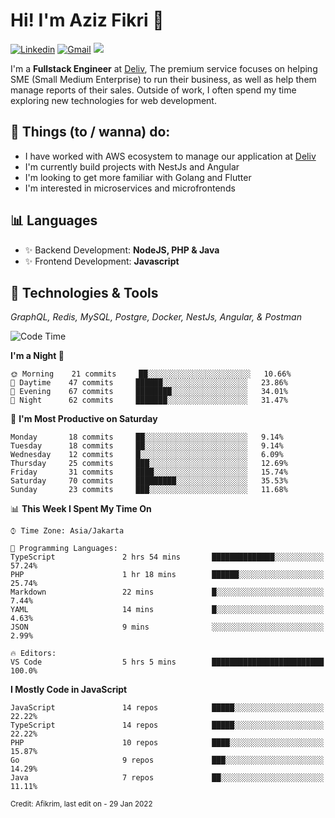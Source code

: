 <!-- Greetings -->
# Hi! I'm Aziz Fikri :bow:

<!-- Social Media -->
[![Linkedin](https://img.shields.io/badge/-afikrim-blue?style=flat&logo=Linkedin&logoColor=white)](https://www.linkedin.com/in/afikrim/)
[![Gmail](https://img.shields.io/badge/-afikrim10@gmail.com-c14438?style=flat&logo=Gmail&logoColor=white)](mailto:afikrim10@gmail.com)
![](https://komarev.com/ghpvc/?username=afikrim&label=Visitor&color=2bbc8a)

<!-- Introduction -->
I'm a **Fullstack Engineer** at [Deliv](https://kios.deliv.id), The premium service focuses on helping SME (Small Medium Enterprise) to run their business, as well as help them manage reports of their sales. Outside of work, I often spend my time exploring new technologies for web development.

## 📃 Things (to / wanna) do:
- I have worked with AWS ecosystem to manage our application at [Deliv](https://kios.deliv.id)
- I'm currently build projects with NestJs and Angular
- I'm looking to get more familiar with Golang and Flutter
- I'm interested in microservices and microfrontends

## 📊 Languages
- ✨ Backend Development: **NodeJS, PHP & Java**
- ✨ Frontend Development: **Javascript**

## 🔧 Technologies & Tools
*GraphQL, Redis, MySQL, Postgre, Docker, NestJs, Angular, & Postman*

<!--START_SECTION:waka-->
![Code Time](http://img.shields.io/badge/Code%20Time-6%20hrs%2029%20mins-blue)

**I'm a Night 🦉** 

```text
🌞 Morning    21 commits     ██░░░░░░░░░░░░░░░░░░░░░░░   10.66% 
🌆 Daytime    47 commits     ██████░░░░░░░░░░░░░░░░░░░   23.86% 
🌃 Evening    67 commits     ████████░░░░░░░░░░░░░░░░░   34.01% 
🌙 Night      62 commits     ███████░░░░░░░░░░░░░░░░░░   31.47%

```
📅 **I'm Most Productive on Saturday** 

```text
Monday       18 commits     ██░░░░░░░░░░░░░░░░░░░░░░░   9.14% 
Tuesday      18 commits     ██░░░░░░░░░░░░░░░░░░░░░░░   9.14% 
Wednesday    12 commits     █░░░░░░░░░░░░░░░░░░░░░░░░   6.09% 
Thursday     25 commits     ███░░░░░░░░░░░░░░░░░░░░░░   12.69% 
Friday       31 commits     ████░░░░░░░░░░░░░░░░░░░░░   15.74% 
Saturday     70 commits     █████████░░░░░░░░░░░░░░░░   35.53% 
Sunday       23 commits     ███░░░░░░░░░░░░░░░░░░░░░░   11.68%

```


📊 **This Week I Spent My Time On** 

```text
⌚︎ Time Zone: Asia/Jakarta

💬 Programming Languages: 
TypeScript               2 hrs 54 mins       ██████████████░░░░░░░░░░░   57.24% 
PHP                      1 hr 18 mins        ██████░░░░░░░░░░░░░░░░░░░   25.74% 
Markdown                 22 mins             █░░░░░░░░░░░░░░░░░░░░░░░░   7.44% 
YAML                     14 mins             █░░░░░░░░░░░░░░░░░░░░░░░░   4.63% 
JSON                     9 mins              ░░░░░░░░░░░░░░░░░░░░░░░░░   2.99%

🔥 Editors: 
VS Code                  5 hrs 5 mins        █████████████████████████   100.0%

```

**I Mostly Code in JavaScript** 

```text
JavaScript               14 repos            █████░░░░░░░░░░░░░░░░░░░░   22.22% 
TypeScript               14 repos            █████░░░░░░░░░░░░░░░░░░░░   22.22% 
PHP                      10 repos            ████░░░░░░░░░░░░░░░░░░░░░   15.87% 
Go                       9 repos             ███░░░░░░░░░░░░░░░░░░░░░░   14.29% 
Java                     7 repos             ██░░░░░░░░░░░░░░░░░░░░░░░   11.11%

```



<!--END_SECTION:waka-->

<sub>Credit: Afikrim, last edit on - 29 Jan 2022</sub>
